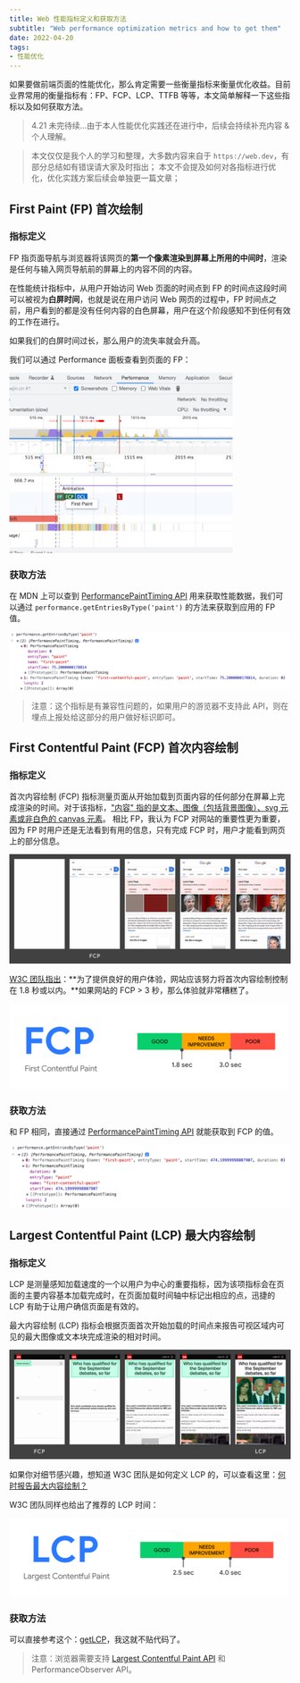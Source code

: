 ```yaml
---
title: Web 性能指标定义和获取方法
subtitle: "Web performance optimization metrics and how to get them"
date: 2022-04-20
tags:
- 性能优化
---
```


如果要做前端页面的性能优化，那么肯定需要一些衡量指标来衡量优化收益。目前业界常用的衡量指标有：FP、FCP、LCP、TTFB 等等，本文简单解释一下这些指标以及如何获取方法。

<!--more-->

> 4.21 未完待续...由于本人性能优化实践还在进行中，后续会持续补充内容 & 个人理解。

>  本文仅仅是我个人的学习和整理，大多数内容来自于 `https://web.dev`，有部分总结如有错误请大家及时指出；
>  本文不会提及如何对各指标进行优化，优化实践方案后续会单独更一篇文章；

## First Paint (FP) 首次绘制

### 指标定义

FP 指页面导航与浏览器将该网页的**第一个像素渲染到屏幕上所用的中间时**，渲染是任何与输入网页导航前的屏幕上的内容不同的内容。

在性能统计指标中，从用户开始访问 Web 页面的时间点到 FP 的时间点这段时间可以被视为**白屏时间**，也就是说在用户访问 Web 网页的过程中，FP 时间点之前，用户看到的都是没有任何内容的白色屏幕，用户在这个阶段感知不到任何有效的工作在进行。

如果我们的白屏时间过长，那么用户的流失率就会升高。

我们可以通过 Performance 面板查看到页面的 FP：

<img src="/asset/img/2022/performance-optimizing-metrics/1.png" width="400">

### 获取方法

在 MDN 上可以查到 [PerformancePaintTiming API](https://developer.mozilla.org/zh-CN/docs/Web/API/PerformancePaintTiming) 用来获取性能数据，我们可以通过 `performance.getEntriesByType('paint')` 的方法来获取到应用的 FP 值。

![](/asset/img/2022/performance-optimizing-metrics/2.png)

> 注意：这个指标是有兼容性问题的，如果用户的游览器不支持此 API，则在埋点上报处给这部分的用户做好标识即可。

## First Contentful Paint (FCP) 首次内容绘制

### 指标定义

首次内容绘制 (FCP) 指标测量页面从开始加载到页面内容的任何部分在屏幕上完成渲染的时间。对于该指标，["内容" 指的是文本、图像（包括背景图像）、svg 元素或非白色的 canvas 元素](https://web.dev/lcp/#yuan)。 相比 FP，我认为 FCP 对网站的重要性更为重要，因为 FP 时用户还是无法看到有用的信息，只有完成 FCP 时，用户才能看到网页上的部分信息。

![](/asset/img/2022/performance-optimizing-metrics/3.png)

[W3C 团队指出](https://web.dev/fcp/#fcp-2)：**为了提供良好的用户体验，网站应该努力将首次内容绘制控制在 1.8 秒或以内。**如果网站的 FCP > 3 秒，那么体验就非常糟糕了。

<img src="/asset/img/2022/performance-optimizing-metrics/img.png"  width="500">

### 获取方法

和 FP 相同，直接通过 [PerformancePaintTiming API](https://developer.mozilla.org/zh-CN/docs/Web/API/PerformancePaintTiming) 就能获取到 FCP 的值。

![](/asset/img/2022/performance-optimizing-metrics/img_1.png)


## Largest Contentful Paint (LCP) 最大内容绘制

### 指标定义

LCP 是测量感知加载速度的一个以用户为中心的重要指标，因为该项指标会在页面的主要内容基本加载完成时，在页面加载时间轴中标记出相应的点，迅捷的 LCP 有助于让用户确信页面是有效的。

最大内容绘制 (LCP) 指标会根据页面首次开始加载的时间点来报告可视区域内可见的最大图像或文本块完成渲染的相对时间。

![](/asset/img/2022/performance-optimizing-metrics/img_2.png)

如果你对细节感兴趣，想知道 W3C 团队是如何定义 LCP 的，可以查看这里：[何时报告最大内容绘制？](https://web.dev/lcp/#yuan-2)

W3C 团队同样也给出了推荐的 LCP 时间：

<img src="/asset/img/2022/performance-optimizing-metrics/img_3.png" width="500">

### 获取方法

可以直接参考这个：[getLCP](https://github.com/GoogleChrome/web-vitals/blob/main/src/getLCP.ts)，我这就不贴代码了。

> 注意：浏览器需要支持 [Largest Contentful Paint API](https://developer.mozilla.org/en-US/docs/Web/API/Largest_Contentful_Paint_API) 和 PerformanceObserver API。


